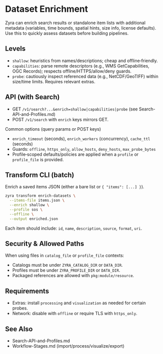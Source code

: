 # Dataset Enrichment

Zyra can enrich search results or standalone item lists with additional metadata (variables, time bounds, spatial hints, size info, license defaults). Use this to quickly assess datasets before building pipelines.

## Levels
- `shallow`: heuristics from names/descriptions; cheap and offline‑friendly.
- `capabilities`: parse remote descriptors (e.g., WMS GetCapabilities, OGC Records); respects offline/HTTPS/allow/deny guards.
- `probe`: cautiously inspect referenced data (e.g., NetCDF/GeoTIFF) within size/time limits. Requires relevant extras.

## API (with Search)
- GET `/v1/search?...&enrich=shallow|capabilities|probe` (see Search-API-and-Profiles.md)
- POST `/v1/search` with `enrich` keys mirrors GET.

Common options (query params or POST keys)
- `enrich_timeout` (seconds), `enrich_workers` (concurrency), `cache_ttl` (seconds)
- Guards: `offline`, `https_only`, `allow_hosts`, `deny_hosts`, `max_probe_bytes`
- Profile‑scoped defaults/policies are applied when a `profile` or `profile_file` is provided.

## Transform CLI (batch)

Enrich a saved items JSON (either a bare list or `{ "items": [...] }`).

```bash
zyra transform enrich-datasets \
  --items-file items.json \
  --enrich shallow \
  --profile sos \
  --offline \
  --output enriched.json
```

Each item should include: `id`, `name`, `description`, `source`, `format`, `uri`.

## Security & Allowed Paths

When using files in `catalog_file` or `profile_file` contexts:
- Catalogs must be under `ZYRA_CATALOG_DIR` or `DATA_DIR`.
- Profiles must be under `ZYRA_PROFILE_DIR` or `DATA_DIR`.
- Packaged references are allowed with `pkg:module/resource`.

## Requirements
- Extras: install `processing` and `visualization` as needed for certain probes.
- Network: disable with `offline` or require TLS with `https_only`.

## See Also
- Search-API-and-Profiles.md
- Workflow-Stages.md (import/process/visualize/export)
